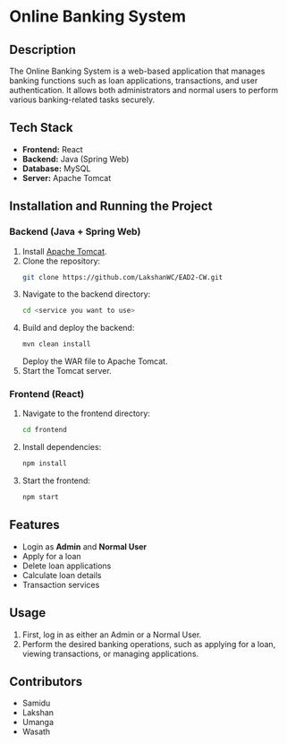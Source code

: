 # Online Banking System

## Description

The Online Banking System is a web-based application that manages banking functions such as loan applications, transactions, and user authentication. It allows both administrators and normal users to perform various banking-related tasks securely.

## Tech Stack

- **Frontend:** React
- **Backend:** Java (Spring Web)
- **Database:** MySQL
- **Server:** Apache Tomcat

## Installation and Running the Project

### Backend (Java + Spring Web)

1. Install [Apache Tomcat](https://tomcat.apache.org/).
2. Clone the repository:
   ```sh
   git clone https://github.com/LakshanWC/EAD2-CW.git
   ```
3. Navigate to the backend directory:
   ```sh
   cd <service you want to use>
   ```
4. Build and deploy the backend:
   ```sh
   mvn clean install
   ```
   Deploy the WAR file to Apache Tomcat.
5. Start the Tomcat server.

### Frontend (React)

1. Navigate to the frontend directory:
   ```sh
   cd frontend
   ```
2. Install dependencies:
   ```sh
   npm install
   ```
3. Start the frontend:
   ```sh
   npm start
   ```

## Features

- Login as **Admin** and **Normal User**
- Apply for a loan
- Delete loan applications
- Calculate loan details
- Transaction services

## Usage

1. First, log in as either an Admin or a Normal User.
2. Perform the desired banking operations, such as applying for a loan, viewing transactions, or managing applications.

## Contributors

- Samidu
- Lakshan
- Umanga
- Wasath

